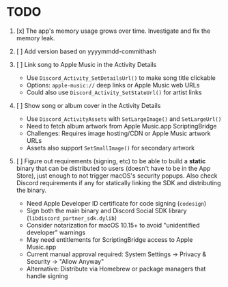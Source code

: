 # TODO

1. [x] The app's memory usage grows over time. Investigate and fix the memory leak.

2. [ ] Add version based on yyyymmdd-commithash

3. [ ] Link song to Apple Music in the Activity Details
   - Use `Discord_Activity_SetDetailsUrl()` to make song title clickable
   - Options: `apple-music://` deep links or Apple Music web URLs
   - Could also use `Discord_Activity_SetStateUrl()` for artist links

4. [ ] Show song or album cover in the Activity Details
   - Use `Discord_ActivityAssets` with `SetLargeImage()` and `SetLargeUrl()`
   - Need to fetch album artwork from Apple Music.app ScriptingBridge
   - Challenges: Requires image hosting/CDN or Apple Music artwork URLs
   - Assets also support `SetSmallImage()` for secondary artwork

5. [ ] Figure out requirements (signing, etc) to be able to build a **static** binary that can be
       distributed to users (doesn't have to be in the App Store), just enough to not trigger macOS's
       security popups. Also check Discord requirements if any for statically linking the SDK and
       distributing the binary.
   - Need Apple Developer ID certificate for code signing (`codesign`)
   - Sign both the main binary and Discord Social SDK library (`libdiscord_partner_sdk.dylib`)
   - Consider notarization for macOS 10.15+ to avoid "unidentified developer" warnings
   - May need entitlements for ScriptingBridge access to Apple Music.app
   - Current manual approval required: System Settings → Privacy & Security → "Allow Anyway"
   - Alternative: Distribute via Homebrew or package managers that handle signing
